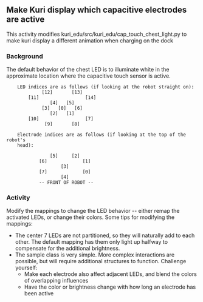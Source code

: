 ## Make Kuri display which capacitive electrodes are active

This activity modifies kuri_edu/src/kuri_edu/cap_touch_chest_light.py to
make kuri display a different animation when charging on the dock

### Background

The default behavior of the chest LED is to illuminate white in the approximate
location where the capacitive touch sensor is active.

```
    LED indices are as follows (if looking at the robot straight on):
             [12]       [13]
        [11]                 [14]
                [4]   [5]
             [3]   [0]   [6]
                [2]   [1]
        [10]                 [7]
              [9]       [8]
```

```
    Electrode indices are as follows (if looking at the top of the robot's
    head):

                [5]     [2]
            [6]             [1]
                    [3]
            [7]             [0]
                    [4]
            -- FRONT OF ROBOT --
```

### Activity

Modify the mappings to change the LED behavior -- either remap the activated
LEDs, or change their colors. Some tips for modifying the mappings:

  - The center 7 LEDs are not partitioned, so they will naturally add to each
other. The default mapping has them only light up halfway to compensate for the
additional brightness.
  - The sample class is very simple. More complex interactions are possible,
but will require additional structures to function. Challenge yourself:
    - Make each electrode also affect adjacent LEDs, and blend the colors of
    overlapping influences
    - Have the color or brightness change with how long an electrode has
    been active
